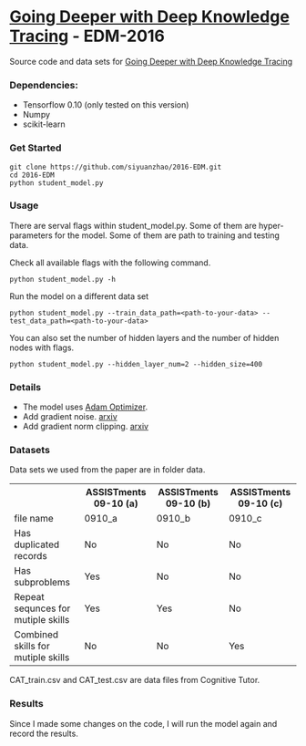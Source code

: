 # [Going Deeper with Deep Knowledge Tracing](http://www.educationaldatamining.org/EDM2016/proceedings/paper_133.pdf) - EDM-2016
Source code and data sets for [Going Deeper with Deep Knowledge Tracing](http://www.educationaldatamining.org/EDM2016/proceedings/paper_133.pdf)

### Dependencies:
- Tensorflow 0.10 (only tested on this version)
- Numpy
- scikit-learn

### Get Started

```
git clone https://github.com/siyuanzhao/2016-EDM.git
cd 2016-EDM
python student_model.py
```

### Usage
There are serval flags within student_model.py. Some of them are hyper-parameters for the model. Some of them are path to training and testing data.

Check all available flags with the following command.

```
python student_model.py -h
```

Run the model on a different data set

```
python student_model.py --train_data_path=<path-to-your-data> --test_data_path=<path-to-your-data>
```
You can also set the number of hidden layers and the number of hidden nodes with flags.

```
python student_model.py --hidden_layer_num=2 --hidden_size=400
```

### Details
- The model uses [Adam Optimizer](https://arxiv.org/abs/1412.6980).
- Add gradient noise. [arxiv](http://arxiv.org/abs/1511.06807)
- Add gradient norm clipping. [arxiv](http://www.jmlr.org/proceedings/papers/v28/pascanu13.pdf)

### Datasets
Data sets we used from the paper are in folder data.

<table>
<tr>
  <th></th>
  <th>ASSISTments 09-10 (a)</th>
  <th>ASSISTments 09-10 (b)</th>
  <th>ASSISTments 09-10 (c)</th>
</tr>
<tr>
  <td>file name</td>
  <td>0910_a</td>
  <td>0910_b</td>
  <td>0910_c</td>
</tr>
<tr>
  <td>Has duplicated records</td>
  <td>No</td>
  <td>No</td>
  <td>No</td>
</tr>
<tr>
  <td>Has subproblems</td>
  <td>Yes</td>
  <td>No</td>
  <td>No</td>
</tr>
<tr>
  <td>Repeat sequnces for mutiple skills</td>
  <td>Yes</td>
  <td>Yes</td>
  <td>No</td>
</tr>
<tr>
  <td>Combined skills for mutiple skills</td>
  <td>No</td>
  <td>No</td>
  <td>Yes</td>
</tr>
</table>

CAT_train.csv and CAT_test.csv are data files from Cognitive Tutor.

### Results
Since I made some changes on the code, I will run the model again and record the results.
